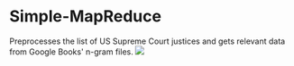 Simple-MapReduce
================

Preprocesses the list of US Supreme Court justices and gets relevant data from Google Books' n-gram files.
![](http://stlstories.com/px.png)
